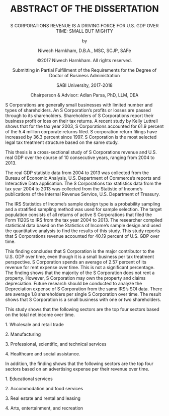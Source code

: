 # <p align="center">ABSTRACT OF THE DISSERTATION</p>

<p align="center">S CORPORATIONS REVENUE IS A DRIVING FORCE FOR U.S. GDP OVER TIME: SMALL BUT MIGHTY</p>
<p align="center">
  by
</p>
 

<p align="center">Niwech Harnkham, D.B.A., MSC, SCJP, SAFe</p>

<p align="center">©2017 Niwech Harnkham. All rights reserved.</p>

<p align="center">Submitting in Partial Fulfillment of the Requirements for the Degree of 
Doctor of Business Administration</p>
<p align="center">SABI University, 2017-2018</p>

<p align="center">Chairperson & Advisor: Adlan Parsa, PhD, LLM, DEA<p>

S Corporations are generally small businesses with limited number and types of shareholders. An S Corporation’s profits or losses are passed through to its shareholders. Shareholders of S Corporations report their business profit or loss on their tax returns. A recent study by Kelly Luttrell shows that for the tax year 2003, S Corporations accounted for 61.9 percent of the 5.4 million corporate returns filed. S corporation return filings have increased by 36.3 percent since 1997. S Corporation is the most selected legal tax treatment structure based on the same study.
<p>
This thesis is a cross-sectional study of S Corporations revenue and U.S. real GDP over the course of 10 consecutive years, ranging from 2004 to 2013. 
<p>
The real GDP statistic data from 2004 to 2013 was collected from the Bureau of Economic Analysis, U.S. Department of Commerce’s reports and Interactive Data application. The S Corporations tax statistics data from the tax year 2004 to 2013 was collected from the Statistic of Income’s publications of the Internal Revenue Service, U.S. Department of Treasury.
<p>
The IRS Statistics of Income’s sample design type is a probability sampling and a stratified sampling method was used for sample selection. The target population consists of all returns of active S Corporations that filed the Form 1120S to IRS from the tax year 2004 to 2013.
The researcher compiled statistical data based on the Statistics of Income’s sample design and used the quantitative analysis to find the results of this study.
This study reports that S Corporations revenue accounted for 40.19 percent of U.S. GDP over time.  
<p>
This finding concludes that S Corporation is the major contributor to the U.S. GDP over time, even though it is a small business per tax treatment perspective.
S Corporation spends an average of 2.57 percent of its revenue for rent expense over time. This is not a significant percentage. The finding shows that the majority of the S Corporation does not rent a property. However, S Corporation may own the property and claims depreciation. Future research should be conducted to analyze the Depreciation expense of S Corporation from the same IRS’s SOI data.
There are average 1.8 shareholders per single S Corporation over time. The result shows that S Corporation is a small business with one or two shareholders.
<p>
This study shows that the following sectors are the top four sectors based on the total net income over time.   
<p>1. Wholesale and retail trade </p>
<p>2. Manufacturing </p>
<p>3. Professional, scientific, and technical services </p>
<p>4. Healthcare and social assistance.</p>
<p>
In addition, the finding shows that the following sectors are the top four sectors based on an advertising expense per their revenue over time.  
<p>1. Educational services</p>  
<p>2. Accommodation and food services</p>
<p>3. Real estate and rental and leasing</p> 
<p>4. Arts, entertainment, and recreation</p> 

